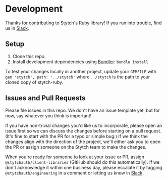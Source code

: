 # Development

Thanks for contributing to Stytch's Ruby library! If you run into trouble, find us in [Slack].

## Setup

1. Clone this repo.
2. Install development dependencies using [Bundler]: `bundle install`

To test your changes locally in another project, update your `GEMFILE` with `gem 'stytch', path: '../stytch'` where `../stytch` is the path to your cloned copy of stytch-ruby.

## Issues and Pull Requests

Please file issues in this repo. We don't have an issue template yet, but for now, say whatever you think is important!

If you have non-trivial changes you'd like us to incorporate, please open an issue first so we can discuss the changes before starting on a pull request. (It's fine to start with the PR for a typo or simple bug.) If we think the changes align with the direction of the project, we'll either ask you to open the PR or assign someone on the Stytch team to make the changes.

When you're ready for someone to look at your issue or PR, assign `@stytchauth/client-libraries` (GitHub should do this automatically). If we don't acknowledge it within one business day, please escalate it by tagging `@stytchauth/engineering` in a comment or letting us know in [Slack].

[Bundler]: https://bundler.io/
[Slack]: https://stytch.com/docs/resources/support/overview
